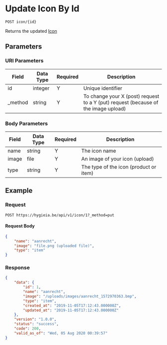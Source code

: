 # Update Icon By Id

    POST icon/{id}
    
Returns the updated [Icon]

## Parameters
### URI Parameters
Field | Data Type | Required | Description
--- | --- | --- | ---
id | integer | Y | Unique identifier
_method | string | Y | To change your X (post) request to a Y (put) request (because of the image upload)

### Body Parameters
Field | Data Type | Required | Description
--- | --- | --- | ---
name | string | Y | The icon name
image | file | Y | An image of your icon (upload)
type | string | Y | The type of the icon (product or item)

## Example
### Request

    POST https://hygieia.be/api/v1/icon/1?_method=put

#### Request Body
```json 
{
    "name": "aanrecht",
    "image": "file.png (uploaded file)",
    "type": "item"
}  
```

### Response
``` json
{
    "data": {
        "id": 1,
        "name": "aanrecht",
        "image": "/uploads/images/aanrecht_1572970363.bmp",
        "type": "item",
        "created_at": "2019-11-05T17:12:43.000000Z",
        "updated_at": "2019-11-05T17:12:43.000000Z"
    },
    "version": "1.0.0",
    "status": "success",
    "code": 200,
    "valid_as_of": "Wed, 05 Aug 2020 00:39:57"
}
```

[Icon]: README.md